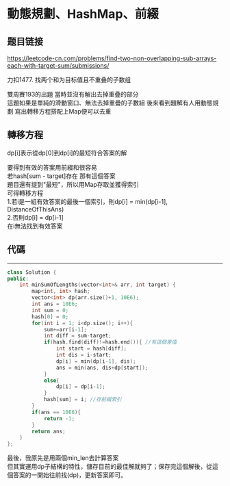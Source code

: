 # 動態規劃、HashMap、前綴

## 题目链接

https://leetcode-cn.com/problems/find-two-non-overlapping-sub-arrays-each-with-target-sum/submissions/

力扣1477. 找两个和为目标值且不重叠的子数组

雙周賽193的出題 當時並沒有解出去掉重疊的部分   
這題如果是單純的滑動窗口、無法去掉重疊的子數組 
後來看到題解有人用動態規劃 寫出轉移方程搭配上Map便可以去重
    
## 轉移方程
dp[i]表示從dp[0]到dp[i]的最短符合答案的解    

要得到有效的答案用前綴和很容易   
若hash[sum - target]存在 那有這個答案    
題目還有提到"最短"，所以用Map存取並獲得索引    
可得轉移方程   
1.若i是一組有效答案的最後一個索引，則dp[i] = min(dp[i-1], DistanceOfThisAns)   
2.否則dp[i] = dp[i-1]   
在i無法找到有效答案

## 代碼
---------------------------------------
```cpp
class Solution {
public:
    int minSumOfLengths(vector<int>& arr, int target) {
        map<int, int> hash;
        vector<int> dp(arr.size()+1, 10E6);
        int ans = 10E6;
        int sum = 0;
        hash[0] = 0;
        for(int i = 1; i<dp.size(); i++){
            sum+=arr[i-1];
            int diff = sum-target;
            if(hash.find(diff)!=hash.end()){ //有這個差值
                int start = hash[diff];  
                int dis = i-start;
                dp[i] = min(dp[i-1], dis);
                ans = min(ans, dis+dp[start]);
            }
            else{
                dp[i] = dp[i-1];
            }
            hash[sum] = i; //存前綴索引
        }
        if(ans == 10E6){
            return -1;
        }
        return ans;
    }
}; 
```

最後，我原先是用兩個min_len去計算答案  
但其實運用dp子結構的特性，儲存目前的最佳解就夠了；保存完這個解後，從這個答案的一開始往前找(dp)，更新答案即可。
